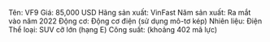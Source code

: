 Tên: VF9
Giá: 85,000 USD
Hãng sản xuất: VinFast
Năm sản xuất: Ra mắt vào năm 2022
Động cơ: Động cơ điện (sử dụng mô-tơ kép)
Nhiên liệu: Điện
Thể loại: SUV cỡ lớn (hạng E)
Công suất: (khoảng 402 mã lực)